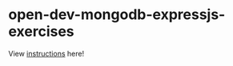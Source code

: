 # open-dev-mongodb-expressjs-exercises
View [instructions](https://raspy-neon-a4e.notion.site/CSESoc-Open-Dev-MongoDB-ExpressJS-f115394e8ecb4f09a3b767bf52c3e6e8) here!
